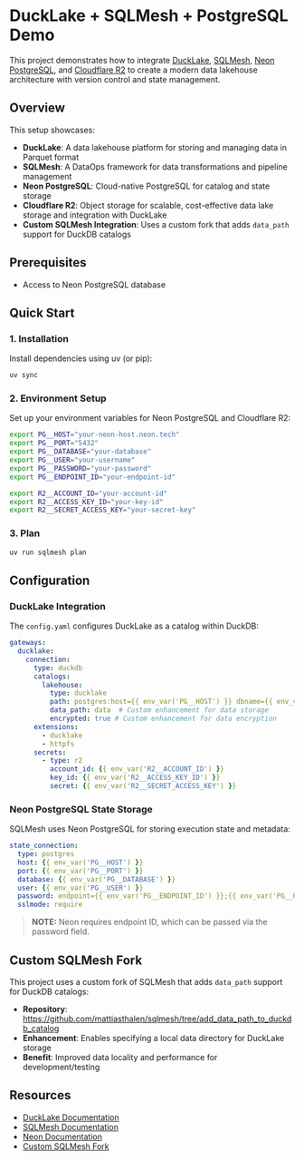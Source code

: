 # DuckLake + SQLMesh + PostgreSQL Demo

This project demonstrates how to integrate [DuckLake](https://ducklake.select/), [SQLMesh](https://sqlmesh.com/), [Neon PostgreSQL](https://neon.com/), and [Cloudflare R2](https://developers.cloudflare.com/r2/) to create a modern data lakehouse architecture with version control and state management.

## Overview

This setup showcases:
- **DuckLake**: A data lakehouse platform for storing and managing data in Parquet format
- **SQLMesh**: A DataOps framework for data transformations and pipeline management
- **Neon PostgreSQL**: Cloud-native PostgreSQL for catalog and state storage
- **Cloudflare R2**: Object storage for scalable, cost-effective data lake storage and integration with DuckLake
- **Custom SQLMesh Integration**: Uses a custom fork that adds `data_path` support for DuckDB catalogs

## Prerequisites

- Access to Neon PostgreSQL database

## Quick Start

### 1. Installation

Install dependencies using uv (or pip):

```bash
uv sync
```

### 2. Environment Setup

Set up your environment variables for Neon PostgreSQL and Cloudflare R2:

```bash
export PG__HOST="your-neon-host.neon.tech"
export PG__PORT="5432"
export PG__DATABASE="your-database"
export PG__USER="your-username"
export PG__PASSWORD="your-password"
export PG__ENDPOINT_ID="your-endpoint-id"

export R2__ACCOUNT_ID="your-account-id"
export R2__ACCESS_KEY_ID="your-key-id"
export R2__SECRET_ACCESS_KEY="your-secret-key"
```

### 3. Plan

```bash
uv run sqlmesh plan
```

## Configuration

### DuckLake Integration

The `config.yaml` configures DuckLake as a catalog within DuckDB:

```yaml
gateways:
  ducklake:
    connection:
      type: duckdb
      catalogs:
        lakehouse:
          type: ducklake
          path: postgres:host={{ env_var('PG__HOST') }} dbname={{ env_var('PG__DATABASE') }} user={{ env_var('PG__USER') }} password={{ env_var('PG__PASSWORD') }}
          data_path: data  # Custom enhancement for data storage
          encrypted: true # Custom enhancement for data encryption
      extensions:
        - ducklake
        - httpfs
      secrets:
        - type: r2
          account_id: {{ env_var('R2__ACCOUNT_ID') }}
          key_id: {{ env_var('R2__ACCESS_KEY_ID') }}
          secret: {{ env_var('R2__SECRET_ACCESS_KEY') }}
```

### Neon PostgreSQL State Storage

SQLMesh uses Neon PostgreSQL for storing execution state and metadata:

```yaml
state_connection:
  type: postgres
  host: {{ env_var('PG__HOST') }}
  port: {{ env_var('PG__PORT') }}
  database: {{ env_var('PG__DATABASE') }}
  user: {{ env_var('PG__USER') }}
  password: endpoint={{ env_var('PG__ENDPOINT_ID') }};{{ env_var('PG__PASSWORD') }}
  sslmode: require
```

> **NOTE:** Neon requires endpoint ID, which can be passed via the password field.

## Custom SQLMesh Fork

This project uses a custom fork of SQLMesh that adds `data_path` support for DuckDB catalogs:

- **Repository**: https://github.com/mattiasthalen/sqlmesh/tree/add_data_path_to_duckdb_catalog
- **Enhancement**: Enables specifying a local data directory for DuckLake storage
- **Benefit**: Improved data locality and performance for development/testing

## Resources

- [DuckLake Documentation](https://ducklake.select/)
- [SQLMesh Documentation](https://sqlmesh.com/)
- [Neon Documentation](https://neon.com/docs)
- [Custom SQLMesh Fork](https://github.com/mattiasthalen/sqlmesh/tree/add_data_path_to_duckdb_catalog)
